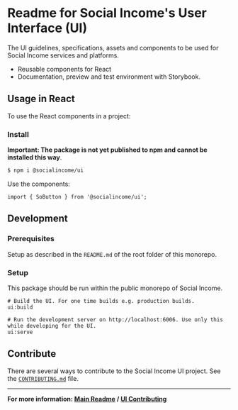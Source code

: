 # Readme for Social Income's User Interface (UI)

The UI guidelines, specifications, assets and components to be used for
Social Income services and platforms.

- Reusable components for React
- Documentation, preview and test environment with Storybook.

## Usage in React

To use the React components in a project:

### Install

**Important: The package is not yet published to npm and cannot be
installed this way**.

```sh
$ npm i @socialincome/ui
```

Use the components:

```tsx
import { SoButton } from '@socialincome/ui';
```

## Development

### Prerequisites

Setup as described in the `README.md` of the root folder of this
monorepo.

### Setup

This package should be run within the public monorepo of Social Income.

```shell
# Build the UI. For one time builds e.g. production builds.
ui:build

# Run the development server on http://localhost:6006. Use only this while developing for the UI.
ui:serve
```

## Contribute

There are several ways to contribute to the Social Income UI project.
See the [`CONTRIBUTING.md`](/CONTRIBUTING.md) file.

---

**For more information: [Main Readme](/README.md) /
[UI Contributing](/ui/README.md)**
